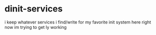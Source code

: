 # dinit-services
i keep whatever services i find/write for my favorite init system here
right now im trying to get ly working
